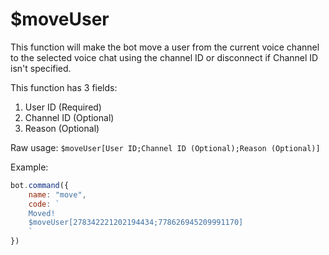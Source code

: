 # $moveUser

This function will make the bot move a user from the current voice channel to the selected voice chat using the channel ID or disconnect if Channel ID isn't specified.

This function has 3 fields:

1. User ID \(Required\)
2. Channel ID \(Optional\)
3. Reason \(Optional\)

Raw usage: `$moveUser[User ID;Channel ID (Optional);Reason (Optional)]`

Example:

```javascript
bot.command({
    name: "move",
    code: `
    Moved!
    $moveUser[278342221202194434;778626945209991170]
    `
})
```

